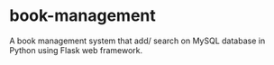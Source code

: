 # book-management
A book management system that add/ search on MySQL database in Python using Flask web framework.
